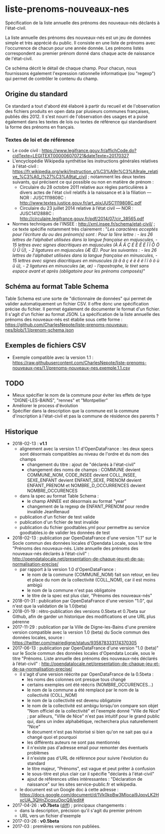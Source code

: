 # liste-prenoms-nouveaux-nes
Spécification de la liste annuelle des prénoms des nouveaux-nés déclarés à l'état-civil.

La liste annuelle des prénoms des nouveaux-nés est un jeu de données simple et très apprécié du public. Il consiste en une liste de prénoms avec l'occurrence de chacun pour une année donnée. Les prénoms listés correspondent au premier prénom donné dans chaque acte de naissance de l'état-civil.

Ce schéma décrit le détail de chaque champ. Pour chacun, nous fournissons également l'expression rationnelle informatique (ou "regexp") qui permet de contrôler le contenu du champ.

## Origine du standard
Ce standard a tout d'abord été élaboré à partir du recueil et de l'observation des fichiers produits en open data par plusieurs communes françaises, publiés dès 2012. Il s'est nourri de l'observation des usages et a puisé également dans les textes de lois ou textes de référence qui standardisent la forme des prénoms en français.

### Textes de loi et de référence
* Le code civil : https://www.legifrance.gouv.fr/affichCode.do?cidTexte=LEGITEXT000006070721&dateTexte=20170327
* L'encyclopédie Wikipedia synthétise les instructions générales relatives à l'état-civil : https://fr.wikipedia.org/wiki/Instruction_g%C3%A9n%C3%A9rale_relative_%C3%A0_l%27%C3%A9tat_civil ; notamment les deux textes suivants, qui précisent ce qui possible ou non en matière de prénom :
  * Circulaire du 28 octobre 2011 relative aux règles particulières à divers actes de l'état civil relatifs à la naissance et à la filiation — NOR : JUSC1119808C : http://www.textes.justice.gouv.fr/art_pix/JUSC1119808C.pdf
  * Circulaire du 23 juillet 2014 relative à l’état civil — NOR : JUSC1412888C : http://circulaire.legifrance.gouv.fr/pdf/2014/07/cir_38565.pdf
* Normes techniques de l'INSEE : http://xml.insee.fr/schema/etat-civil/ ; ce texte spécifie notamment très clairement : "*Les caractères acceptés pour l’écriture du ou des prénom(s) sont : Pour la 1ère lettre : - les 26 lettres de l’alphabet utilisées dans la langue française en majuscules, - 15 lettres avec signes diacritiques en majuscules (À Â Ä Ç É È Ê Ë Î Ï Ô Ö Ù Û Ü), - 2 ligatures en majuscules (Æ Œ). Pour les suivantes : - les 26 lettres de l’alphabet utilisées dans la langue française en minuscules, - 15 lettres avec signes diacritiques en minuscules (à â ä ç é è ê ë î ï ô ö ù û ü), - 2 ligatures en minuscules (æ, œ) - l’apostrophe, le tiret sans espace avant et après (obligatoire pour les prénoms composés)*"

## Schéma au format Table Schema
Table Schema est une sorte de "dictionnaire de données" qui permet de valider automatiquement un fichier CSV. Il offre donc une spécification précise du fichier. Il permet également de documenter le format d'un fichier. Il s'agit d'un fichier au format JSON. La spécification de la liste annuelle des prénoms des nouveaux-nés est établie sous cette forme :
https://github.com/CharlesNepote/liste-prenoms-nouveaux-nes/blob/1.1/prenom-schema.json

## Exemples de fichiers CSV
* Exemple compatible avec la version 1.1 : https://raw.githubusercontent.com/CharlesNepote/liste-prenoms-nouveaux-nes/1.1/prenoms-nouveaux-nes.exemple.1.1.csv

## TODO
* Mieux spécifier le nom de la commune pour éviter les effets de type "DIGNE-LES-BAINS", "rennes" et "Montpellier"
* Améliorer le process d'évolution
* Spécifier dans la description que la commune est la commune d'inscription à l'état-civil et pas la commune de résidence des parents ?

## Historique
* 2018-02-13 : **v1.1**
  * alignement avec la version 1.1 d'OpenDataFrance : les deux specs sont désormais compatibles au niveau de l'ordre et du nom des champs
    * changement du titre : ajout de "déclarés à l'état-civil"
    * changement des noms de champs : COMMUNE devient COMMUNE_NOM, CODE_INSEE devient COLL_INSEE, SEXE_ENFANT devient ENFANT_SEXE, PRENOM devient ENFANT_PRENOM et NOMBRE_D_OCCURRENCES devient NOMBRE_OCCURENCES
  * dans la spec au format Table Schema :
    * le champ ANNEE est désormais au format "year"
    * changement de la regexp de ENFANT_PRENOM pour rendre invalide JeanRenaud
  * publication d'un fichier de test valide
  * publication d'un fichier de test invalide
  * publication du fichier goodtables.yml pour permettre au service goodtables.io de valider les données de test
* 2018-02-13 : publication par OpenDataFrance d'une version "1.1" sur le Socle commun des données locales d'Opendata Locale, sous le titre "Prénoms des nouveaux-nés. Liste annuelle des prénoms des nouveaux-nés déclarés à l’état-civil" : http://opendatalocale.net/presentation-de-chaque-jeu-et-de-sa-normalisation-precise/
  * par rapport à la version 1.0 d'OpenDataFrance :
    * le nom de la commune (COMMUNE_NOM) fait son retour, en lieu et place du nom de la collectivité (COLL_NOM), car il est moins ambigü
    * le nom de la commune n'est pas obligatoire
    * le titre de la spec est plus clair, "Prénoms des nouveaux-nés"
* 2018-01-31 : publication par OpenDataFrance d'une version "1.0", qui n'est que la validation de la 1.0(beta)
* 2018-01-19 : rétro-publication des versions 0.5beta et 0.7beta sur Github, afin de garder un historique des modifications et une URL plus pérenne
* 2017-11-29 : publication par la Ville de Digne-les-Bains d'une première version compatible avec la version 1.0 (beta) du Socle commun des données locales, source : https://twitter.com/mairiedigne/status/935878333174370305
* 2017-06-13 : publication par OpenDataFrance d'une version "1.0 (beta)" sur le Socle commun des données locales d'Opendata Locale, sous le titre "Prénoms. Liste annuelle des prénoms des nouveaux-nés déclarés à l’état-civil" : http://opendatalocale.net/presentation-de-chaque-jeu-et-de-sa-normalisation-precise/
  * il s'agit d'une version réécrite par OpenDataFrance de la 0.5beta :
    * les noms des colonnes ont presque tous changé
    * certains exemples ont été réécris (NOMBRE_OCCURENCES...)
    * le nom de la commune a été remplacé par le nom de la collectivité (COLL_NOM)
    * le nom de la collectivité est devenu obligatoire
    * le nom de la collectivité est ambigu lorsqu'on compare son objet "Nom officiel de la collectivité" et l'exemple donné "Ville de Nice" ; par ailleurs, "Ville de Nice" n'est pas intuitif pour le grand public qui, dans un index alphabétique, recherchera plus naturellement "Nice"
    * le document n'est pas historisé si bien qu'on ne sait pas qui a changé quoi et pourquoi
    * les différents auteurs ne sont pas mentionnés
    * il n'existe pas d'adresse email pour remonter des éventuels problèmes
    * il n'existe pas d'URL de référence pour suivre l'évolution du standard
    * le titre majeur, "Prénoms", est vague et peut prêter à confusion
    * le sous-titre est plus clair car il spécifie "déclarés à l'état-civil"
    * ajout de références utiles intéressantes : "Déclaration de naissance" sur les sites service-public.fr et wikipedia.
  * le document est un Google doc à cette adresse : https://docs.google.com/document/d/1Vk0kpBw3MIocai9JqovLK2HxcUA_3QHnZicqxuOpcQ8/edit#
* 2017-04-26 : **v0.7beta** ([diff](https://github.com/CharlesNepote/liste-prenoms-nouveaux-nes/commit/9a9a4963513e888bc7e7b86e54f4f3c830fda025#diff-ef3b39c9e34d1e422e98be05e0d9f2a3)) ; principaux changements :
  * dans la description, précision qu'il s'agit du premier prénom
  * URL vers un fichier d'exemple
* 2017-03-26 : **v0.5beta**
* 2017-03 : premières versions non publiées.
